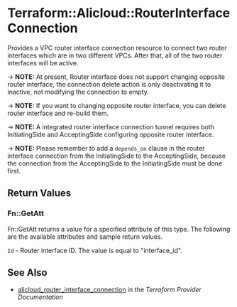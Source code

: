 # Terraform::Alicloud::RouterInterfaceConnection

Provides a VPC router interface connection resource to connect two router interfaces which are in two different VPCs.
After that, all of the two router interfaces will be active.

-> **NOTE:** At present, Router interface does not support changing opposite router interface, the connection delete action is only deactivating it to inactive, not modifying the connection to empty.

-> **NOTE:** If you want to changing opposite router interface, you can delete router interface and re-build them.

-> **NOTE:** A integrated router interface connection tunnel requires both InitiatingSide and AcceptingSide configuring opposite router interface.

-> **NOTE:** Please remember to add a `depends_on` clause in the router interface connection from the InitiatingSide to the AcceptingSide, because the connection from the AcceptingSide to the InitiatingSide must be done first.

## Return Values

### Fn::GetAtt

Fn::GetAtt returns a value for a specified attribute of this type. The following are the available attributes and sample return values.

`Id` - Router interface ID. The value is equal to "interface_id".

## See Also

* [alicloud_router_interface_connection](https://www.terraform.io/docs/providers/alicloud/r/router_interface_connection.html) in the _Terraform Provider Documentation_